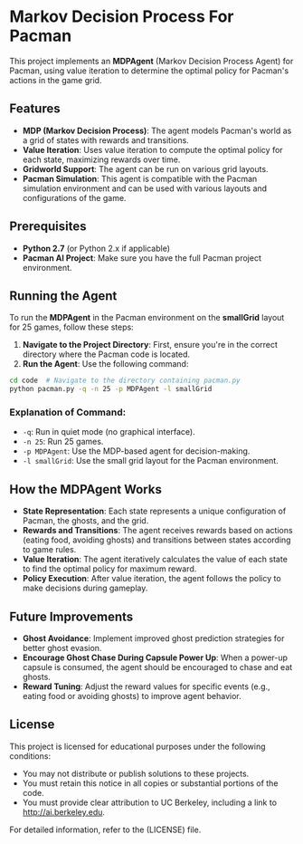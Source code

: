 # Markov Decision Process For Pacman

This project implements an **MDPAgent** (Markov Decision Process Agent) for Pacman, using value iteration to determine the optimal policy for Pacman's actions in the game grid.

## Features

- **MDP (Markov Decision Process)**: The agent models Pacman's world as a grid of states with rewards and transitions.
- **Value Iteration**: Uses value iteration to compute the optimal policy for each state, maximizing rewards over time.
- **Gridworld Support**: The agent can be run on various grid layouts.
- **Pacman Simulation**: This agent is compatible with the Pacman simulation environment and can be used with various layouts and configurations of the game.

  
## Prerequisites

- **Python 2.7** (or Python 2.x if applicable)
- **Pacman AI Project**: Make sure you have the full Pacman project environment.
  
## Running the Agent

To run the **MDPAgent** in the Pacman environment on the **smallGrid** layout for 25 games, follow these steps:

1. **Navigate to the Project Directory**: First, ensure you're in the correct directory where the Pacman code is located.
2. **Run the Agent**: Use the following command:

```bash
cd code  # Navigate to the directory containing pacman.py
python pacman.py -q -n 25 -p MDPAgent -l smallGrid
```

### Explanation of Command:

- `-q`: Run in quiet mode (no graphical interface).
- `-n 25`: Run 25 games.
- `-p MDPAgent`: Use the MDP-based agent for decision-making.
- `-l smallGrid`: Use the small grid layout for the Pacman environment.

## How the MDPAgent Works

- **State Representation**: Each state represents a unique configuration of Pacman, the ghosts, and the grid.
- **Rewards and Transitions**: The agent receives rewards based on actions (eating food, avoiding ghosts) and transitions between states according to game rules.
- **Value Iteration**: The agent iteratively calculates the value of each state to find the optimal policy for maximum reward.
- **Policy Execution**: After value iteration, the agent follows the policy to make decisions during gameplay.

## Future Improvements

- **Ghost Avoidance**: Implement improved ghost prediction strategies for better ghost evasion.
- **Encourage Ghost Chase During Capsule Power Up**: When a power-up capsule is consumed, the agent should be encouraged to chase and eat ghosts.
- **Reward Tuning**: Adjust the reward values for specific events (e.g., eating food or avoiding ghosts) to improve agent behavior.

## License
This project is licensed for educational purposes under the following conditions:

- You may not distribute or publish solutions to these projects.
- You must retain this notice in all copies or substantial portions of the code.
- You must provide clear attribution to UC Berkeley, including a link to http://ai.berkeley.edu.

For detailed information, refer to the (LICENSE) file.
